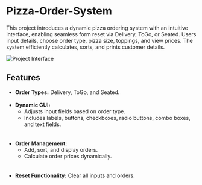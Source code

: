 # Pizza-Order-System
This project introduces a dynamic pizza ordering system with an intuitive interface, enabling seamless form reset via Delivery, ToGo, or Seated. 
Users input details, choose order type, pizza size, toppings, and view prices. The system efficiently calculates, sorts, and prints customer details.

![Project Interface](https://github.com/user-attachments/assets/547062d7-ebc6-472b-8343-ca8ee8d50b2d)
<br>
## Features
- **Order Types:** Delivery, ToGo, and Seated.
  <br>
  <br>
- **Dynamic GUI:**
  - Adjusts input fields based on order type.
  - Includes labels, buttons, checkboxes, radio buttons, combo boxes, and text fields.
  <br>
  <br>
- **Order Management:**
  - Add, sort, and display orders.
  - Calculate order prices dynamically.
  <br>
  <br>
- **Reset Functionality:** Clear all inputs and orders.

  



